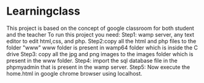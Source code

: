 # Learningclass
This project is based on the concept of google classroom for both student and the teacher
To run this project you need:
Step1: wamp server, any text editor to edit html,css, and php.
Step2:copy all the html and php files to the folder "www"
www folder is present in wamp64 folder which is inside the C drive
Step3: copy all the jpg and png images to the images folder which is present in the www folder.
Step4: import the sql database file in the phpmyadmin that is present in the wamp server.
Step5: Now execute the home.html in google chrome browser using localhost.
